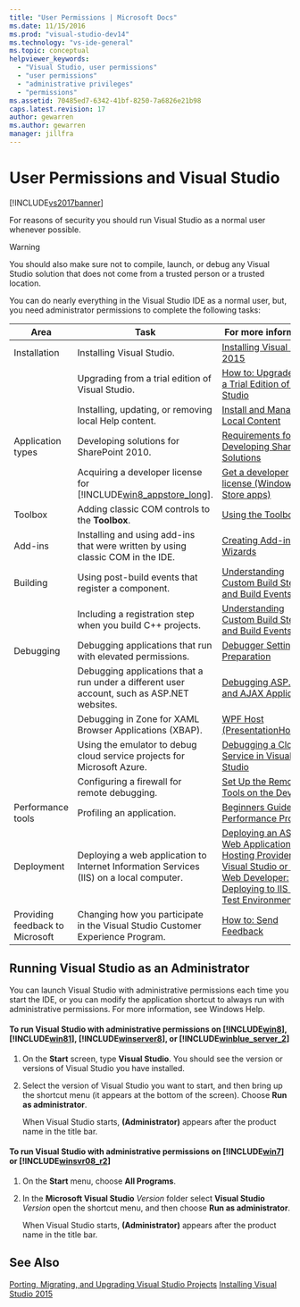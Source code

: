 ```yaml
---
title: "User Permissions | Microsoft Docs"
ms.date: 11/15/2016
ms.prod: "visual-studio-dev14"
ms.technology: "vs-ide-general"
ms.topic: conceptual
helpviewer_keywords:
  - "Visual Studio, user permissions"
  - "user permissions"
  - "administrative privileges"
  - "permissions"
ms.assetid: 70485ed7-6342-41bf-8250-7a6826e21b98
caps.latest.revision: 17
author: gewarren
ms.author: gewarren
manager: jillfra
---
```

# User Permissions and Visual Studio
[!INCLUDE[vs2017banner](../includes/vs2017banner.md)]

For reasons of security you should run Visual Studio as a normal user whenever possible.

> [!WARNING]
>  You should also make sure not to compile, launch, or debug any Visual Studio solution that does not come from a trusted person or a trusted location.

 You can do nearly everything in the Visual Studio IDE as a normal user, but, you need administrator permissions to complete the following tasks:

|Area|Task|For more information|
|----------|----------|--------------------------|
|Installation|Installing Visual Studio.|[Installing Visual Studio 2015](../install/install-visual-studio-2015.md)|
||Upgrading from a trial edition of Visual Studio.|[How to: Upgrade from a Trial Edition of Visual Studio](../install/how-to-upgrade-from-a-trial-edition-of-visual-studio.md)|
||Installing, updating, or removing local Help content.|[Install and Manage Local Content](../ide/install-and-manage-local-content.md)|
|Application types|Developing solutions for SharePoint 2010.|[Requirements for Developing SharePoint Solutions](http://msdn.microsoft.com/library/ae8ff69d-4540-4380-ab0b-845f7108e89c)|
||Acquiring a developer license for [!INCLUDE[win8_appstore_long](../includes/win8-appstore-long-md.md)].|[Get a developer license (Windows Store apps)](http://go.microsoft.com/fwlink/?LinkID=241313)|
|Toolbox|Adding classic COM controls to the **Toolbox**.|[Using the Toolbox](../ide/using-the-toolbox.md)|
|Add-ins|Installing and using add-ins that were written by using classic COM in the IDE.|[Creating Add-ins and Wizards](http://msdn.microsoft.com/library/c5a47c21-6668-4de3-898d-afa969317e73)|
|Building|Using post-build events that register a component.|[Understanding Custom Build Steps and Build Events](http://msdn.microsoft.com/library/beb2f017-3e9f-4b2c-9b57-2572fd2628e4)|
||Including a registration step when you build C++ projects.|[Understanding Custom Build Steps and Build Events](http://msdn.microsoft.com/library/beb2f017-3e9f-4b2c-9b57-2572fd2628e4)|
|Debugging|Debugging applications that run with elevated permissions.|[Debugger Settings and Preparation](../debugger/debugger-settings-and-preparation.md)|
||Debugging applications that a run under a different user account, such as ASP.NET websites.|[Debugging ASP.NET and AJAX Applications](../debugger/debugging-aspnet-and-ajax-applications.md)|
||Debugging in Zone for XAML Browser Applications (XBAP).|[WPF Host (PresentationHost.exe)](http://msdn.microsoft.com/library/3215bfa1-722c-4ac8-a7c5-bdd02d30afbd)|
||Using the emulator to debug cloud service projects for Microsoft Azure.|[Debugging a Cloud Service in Visual Studio](http://go.microsoft.com/fwlink/?LinkId=266725)|
||Configuring a firewall for remote debugging.|[Set Up the Remote Tools on the Device](http://msdn.microsoft.com/library/90f45630-0d26-4698-8c1f-63f85a12db9c)|
|Performance tools|Profiling an application.|[Beginners Guide to Performance Profiling](../profiling/beginners-guide-to-performance-profiling.md)|
|Deployment|Deploying a web application to Internet Information Services (IIS) on a local computer.|[Deploying an ASP.NET Web Application to a Hosting Provider using Visual Studio or Visual Web Developer: Deploying to IIS as a Test Environment](http://go.microsoft.com/fwlink/?LinkId=266478)|
|Providing feedback to Microsoft|Changing how you participate in the Visual Studio Customer Experience Program.|[How to: Send Feedback](../misc/how-to-send-feedback-about-visual-studio.md)|

## Running Visual Studio as an Administrator
 You can launch Visual Studio with administrative permissions each time you start the IDE, or you can modify the application shortcut to always run with administrative permissions. For more information, see Windows Help.

#### To run Visual Studio with administrative permissions on [!INCLUDE[win8](../includes/win8-md.md)], [!INCLUDE[win81](../includes/win81-md.md)], [!INCLUDE[winserver8](../includes/winserver8-md.md)], or [!INCLUDE[winblue_server_2](../includes/winblue-server-2-md.md)]

1.  On the **Start** screen, type **Visual Studio**. You should see the version or versions of Visual Studio you have installed.

2.  Select the version of Visual Studio you want to start, and then bring up the shortcut menu (it appears at the bottom of the screen). Choose **Run as administrator**.

     When Visual Studio starts, **(Administrator)** appears after the product name in the title bar.

#### To run Visual Studio with administrative permissions on [!INCLUDE[win7](../includes/win7-md.md)] or [!INCLUDE[winsvr08_r2](../includes/winsvr08-r2-md.md)]

1.  On the **Start** menu, choose **All Programs**.

2.  In the **Microsoft Visual Studio** *Version* folder select  **Visual Studio** *Version* open the shortcut menu, and then choose **Run as administrator**.

     When Visual Studio starts, **(Administrator)** appears after the product name in the title bar.

## See Also
 [Porting, Migrating, and Upgrading Visual Studio Projects](../porting/porting-migrating-and-upgrading-visual-studio-projects.md)
 [Installing Visual Studio 2015](../install/install-visual-studio-2015.md)
